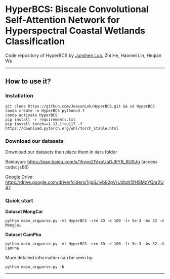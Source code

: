 # HyperBCS: Biscale Convolutional Self-Attention Network for Hyperspectral Coastal Wetlands Classification
Code repository of HyperBCS by [Junshen Luo](https://github.com/JeasunLok), Zhi He, Haomei Lin, Heqian Wu
***
## How to use it?
### Installation
```
git clone https://github.com/JeasunLok/HyperBCS.git && cd HyperBCS
conda create -n HyperBCS python=3.7
conda activate HyperBCS
pip install -r requirements.txt
pip install torch==1.13.1+cu117 -f https://download.pytorch.org/whl/torch_stable.html
```
### Download our datasets
Download our datasets then place them in `data` folder

Baiduyun: https://pan.baidu.com/s/1hyye2fVxoUaOJ6YR_RUSJg 
(access code: js66)

Google Drive: https://drive.google.com/drive/folders/1jjg6Jlyb92pVrUzbdr5fHSMzYQnr2U47
### Quick start
<b> Dataset MongCai </b>
```
python main_argparse.py -mt HyperBCS -crm 3D -e 100 -lr 5e-3 -bs 32 -d MongCai
```
<b> Dataset CamPha </b>
```
python main_argparse.py -mt HyperBCS -crm 3D -e 100 -lr 5e-3 -bs 32 -d CamPha
```
More detailed information can be seen by:
```
python main_argparse.py -h
```
***